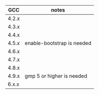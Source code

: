 | GCC   | notes |
| ------ | ---------------------------- |
| 4.2.x  | |
| 4.3.x  | |
| 4.4.x  | |
| 4.5.x  | enable-bootstrap is needed |
| 4.6.x  | |
| 4.7.x  | |
| 4.8.x  | |
| 4.9.x  | gmp 5 or higher is needed |
| 6.x.x  | |

